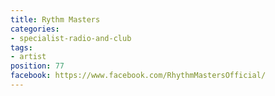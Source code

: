 ```yaml
---
title: Rythm Masters
categories:
- specialist-radio-and-club
tags:
- artist
position: 77
facebook: https://www.facebook.com/RhythmMastersOfficial/
---
```


